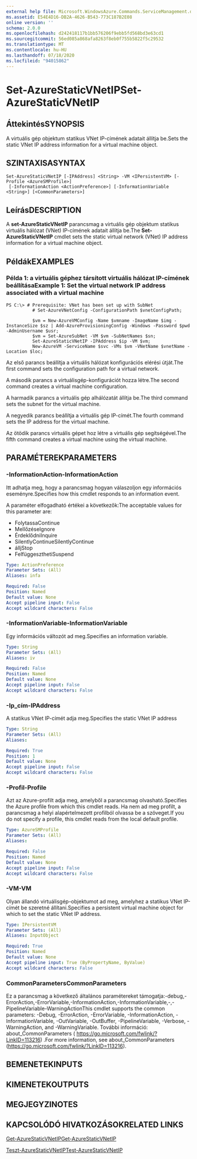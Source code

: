 ```yaml
---
external help file: Microsoft.WindowsAzure.Commands.ServiceManagement.dll-Help.xml
ms.assetid: E54E4D16-DB2A-4626-B543-773C187B2E08
online version: ''
schema: 2.0.0
ms.openlocfilehash: d242418117b1bb576206f9ebb5fd568bd3e63cd1
ms.sourcegitcommit: 56ed085a868afa8263f8eb0f755b5822f5c29532
ms.translationtype: MT
ms.contentlocale: hu-HU
ms.lasthandoff: 07/18/2020
ms.locfileid: "94015862"
---
```

# <span data-ttu-id="b5f3a-101">Set-AzureStaticVNetIP</span><span class="sxs-lookup"><span data-stu-id="b5f3a-101">Set-AzureStaticVNetIP</span></span>

## <span data-ttu-id="b5f3a-102">Áttekintés</span><span class="sxs-lookup"><span data-stu-id="b5f3a-102">SYNOPSIS</span></span>
<span data-ttu-id="b5f3a-103">A virtuális gép objektum statikus VNet IP-címének adatait állítja be.</span><span class="sxs-lookup"><span data-stu-id="b5f3a-103">Sets the static VNet IP address information for a virtual machine object.</span></span>

## <span data-ttu-id="b5f3a-104">SZINTAXISA</span><span class="sxs-lookup"><span data-stu-id="b5f3a-104">SYNTAX</span></span>

```
Set-AzureStaticVNetIP [-IPAddress] <String> -VM <IPersistentVM> [-Profile <AzureSMProfile>]
 [-InformationAction <ActionPreference>] [-InformationVariable <String>] [<CommonParameters>]
```

## <span data-ttu-id="b5f3a-105">Leírás</span><span class="sxs-lookup"><span data-stu-id="b5f3a-105">DESCRIPTION</span></span>
<span data-ttu-id="b5f3a-106">A **set-AzureStaticVNetIP** parancsmag a virtuális gép objektum statikus virtuális hálózat (VNet) IP-címének adatait állítja be.</span><span class="sxs-lookup"><span data-stu-id="b5f3a-106">The **Set-AzureStaticVNetIP** cmdlet sets the static virtual network (VNet) IP address information for a virtual machine object.</span></span>

## <span data-ttu-id="b5f3a-107">Példák</span><span class="sxs-lookup"><span data-stu-id="b5f3a-107">EXAMPLES</span></span>

### <span data-ttu-id="b5f3a-108">Példa 1: a virtuális géphez társított virtuális hálózat IP-címének beállítása</span><span class="sxs-lookup"><span data-stu-id="b5f3a-108">Example 1: Set the virtual network IP address associated with a virtual machine</span></span>
```
PS C:\> # Prerequisite: VNet has been set up with SubNet
          # Set-AzureVNetConfig -ConfigurationPath $vnetConfigPath;

          $vm = New-AzureVMConfig -Name $vmname -ImageName $img -InstanceSize $sz | Add-AzureProvisioningConfig -Windows -Password $pwd -AdminUsername $usr;
          $vm = Set-AzureSubNet -VM $vm -SubNetNames $sn;
          Set-AzureStaticVNetIP -IPAddress $ip -VM $vm;
          New-AzureVM -ServiceName $svc -VMs $vm -VNetName $vnetName -Location $loc;
```

<span data-ttu-id="b5f3a-109">Az első parancs beállítja a virtuális hálózat konfigurációs elérési útját.</span><span class="sxs-lookup"><span data-stu-id="b5f3a-109">The first command sets the configuration path for a virtual network.</span></span>

<span data-ttu-id="b5f3a-110">A második parancs a virtuálisgép-konfigurációt hozza létre.</span><span class="sxs-lookup"><span data-stu-id="b5f3a-110">The second command creates a virtual machine configuration.</span></span>

<span data-ttu-id="b5f3a-111">A harmadik parancs a virtuális gép alhálózatát állítja be.</span><span class="sxs-lookup"><span data-stu-id="b5f3a-111">The third command sets the subnet for the virtual machine.</span></span>

<span data-ttu-id="b5f3a-112">A negyedik parancs beállítja a virtuális gép IP-címét.</span><span class="sxs-lookup"><span data-stu-id="b5f3a-112">The fourth command sets the IP address for the virtual machine.</span></span>

<span data-ttu-id="b5f3a-113">Az ötödik parancs virtuális gépet hoz létre a virtuális gép segítségével.</span><span class="sxs-lookup"><span data-stu-id="b5f3a-113">The fifth command creates a virtual machine using the virtual machine.</span></span>

## <span data-ttu-id="b5f3a-114">PARAMÉTEREK</span><span class="sxs-lookup"><span data-stu-id="b5f3a-114">PARAMETERS</span></span>

### <span data-ttu-id="b5f3a-115">-InformationAction</span><span class="sxs-lookup"><span data-stu-id="b5f3a-115">-InformationAction</span></span>
<span data-ttu-id="b5f3a-116">Itt adhatja meg, hogy a parancsmag hogyan válaszoljon egy információs eseményre.</span><span class="sxs-lookup"><span data-stu-id="b5f3a-116">Specifies how this cmdlet responds to an information event.</span></span>

<span data-ttu-id="b5f3a-117">A paraméter elfogadható értékei a következők:</span><span class="sxs-lookup"><span data-stu-id="b5f3a-117">The acceptable values for this parameter are:</span></span>

- <span data-ttu-id="b5f3a-118">Folytassa</span><span class="sxs-lookup"><span data-stu-id="b5f3a-118">Continue</span></span>
- <span data-ttu-id="b5f3a-119">Mellőzése</span><span class="sxs-lookup"><span data-stu-id="b5f3a-119">Ignore</span></span>
- <span data-ttu-id="b5f3a-120">Érdeklődni</span><span class="sxs-lookup"><span data-stu-id="b5f3a-120">Inquire</span></span>
- <span data-ttu-id="b5f3a-121">SilentlyContinue</span><span class="sxs-lookup"><span data-stu-id="b5f3a-121">SilentlyContinue</span></span>
- <span data-ttu-id="b5f3a-122">állj</span><span class="sxs-lookup"><span data-stu-id="b5f3a-122">Stop</span></span>
- <span data-ttu-id="b5f3a-123">Felfüggesztheti</span><span class="sxs-lookup"><span data-stu-id="b5f3a-123">Suspend</span></span>

```yaml
Type: ActionPreference
Parameter Sets: (All)
Aliases: infa

Required: False
Position: Named
Default value: None
Accept pipeline input: False
Accept wildcard characters: False
```

### <span data-ttu-id="b5f3a-124">-InformationVariable</span><span class="sxs-lookup"><span data-stu-id="b5f3a-124">-InformationVariable</span></span>
<span data-ttu-id="b5f3a-125">Egy információs változót ad meg.</span><span class="sxs-lookup"><span data-stu-id="b5f3a-125">Specifies an information variable.</span></span>

```yaml
Type: String
Parameter Sets: (All)
Aliases: iv

Required: False
Position: Named
Default value: None
Accept pipeline input: False
Accept wildcard characters: False
```

### <span data-ttu-id="b5f3a-126">-Ip_cím</span><span class="sxs-lookup"><span data-stu-id="b5f3a-126">-IPAddress</span></span>
<span data-ttu-id="b5f3a-127">A statikus VNet IP-címét adja meg.</span><span class="sxs-lookup"><span data-stu-id="b5f3a-127">Specifies the static VNet IP address</span></span>

```yaml
Type: String
Parameter Sets: (All)
Aliases: 

Required: True
Position: 1
Default value: None
Accept pipeline input: False
Accept wildcard characters: False
```

### <span data-ttu-id="b5f3a-128">-Profil</span><span class="sxs-lookup"><span data-stu-id="b5f3a-128">-Profile</span></span>
<span data-ttu-id="b5f3a-129">Azt az Azure-profilt adja meg, amelyből a parancsmag olvasható.</span><span class="sxs-lookup"><span data-stu-id="b5f3a-129">Specifies the Azure profile from which this cmdlet reads.</span></span>
<span data-ttu-id="b5f3a-130">Ha nem ad meg profilt, a parancsmag a helyi alapértelmezett profilból olvassa be a szöveget.</span><span class="sxs-lookup"><span data-stu-id="b5f3a-130">If you do not specify a profile, this cmdlet reads from the local default profile.</span></span>

```yaml
Type: AzureSMProfile
Parameter Sets: (All)
Aliases: 

Required: False
Position: Named
Default value: None
Accept pipeline input: False
Accept wildcard characters: False
```

### <span data-ttu-id="b5f3a-131">-VM</span><span class="sxs-lookup"><span data-stu-id="b5f3a-131">-VM</span></span>
<span data-ttu-id="b5f3a-132">Olyan állandó virtuálisgép-objektumot ad meg, amelyhez a statikus VNet IP-címét be szeretné állítani.</span><span class="sxs-lookup"><span data-stu-id="b5f3a-132">Specifies a persistent virtual machine object for which to set the static VNet IP address.</span></span>

```yaml
Type: IPersistentVM
Parameter Sets: (All)
Aliases: InputObject

Required: True
Position: Named
Default value: None
Accept pipeline input: True (ByPropertyName, ByValue)
Accept wildcard characters: False
```

### <span data-ttu-id="b5f3a-133">CommonParameters</span><span class="sxs-lookup"><span data-stu-id="b5f3a-133">CommonParameters</span></span>
<span data-ttu-id="b5f3a-134">Ez a parancsmag a következő általános paramétereket támogatja:-debug,-ErrorAction,-ErrorVariable,-InformationAction,-InformationVariable,-,-PipelineVariable-WarningAction</span><span class="sxs-lookup"><span data-stu-id="b5f3a-134">This cmdlet supports the common parameters: -Debug, -ErrorAction, -ErrorVariable, -InformationAction, -InformationVariable, -OutVariable, -OutBuffer, -PipelineVariable, -Verbose, -WarningAction, and -WarningVariable.</span></span> <span data-ttu-id="b5f3a-135">További információ: about_CommonParameters ( https://go.microsoft.com/fwlink/?LinkID=113216) .</span><span class="sxs-lookup"><span data-stu-id="b5f3a-135">For more information, see about_CommonParameters (https://go.microsoft.com/fwlink/?LinkID=113216).</span></span>

## <span data-ttu-id="b5f3a-136">BEMENETEK</span><span class="sxs-lookup"><span data-stu-id="b5f3a-136">INPUTS</span></span>

## <span data-ttu-id="b5f3a-137">KIMENETEK</span><span class="sxs-lookup"><span data-stu-id="b5f3a-137">OUTPUTS</span></span>

## <span data-ttu-id="b5f3a-138">MEGJEGYZI</span><span class="sxs-lookup"><span data-stu-id="b5f3a-138">NOTES</span></span>

## <span data-ttu-id="b5f3a-139">KAPCSOLÓDÓ HIVATKOZÁSOK</span><span class="sxs-lookup"><span data-stu-id="b5f3a-139">RELATED LINKS</span></span>

[<span data-ttu-id="b5f3a-140">Get-AzureStaticVNetIP</span><span class="sxs-lookup"><span data-stu-id="b5f3a-140">Get-AzureStaticVNetIP</span></span>](./Get-AzureStaticVNetIP.md)

[<span data-ttu-id="b5f3a-141">Teszt-AzureStaticVNetIP</span><span class="sxs-lookup"><span data-stu-id="b5f3a-141">Test-AzureStaticVNetIP</span></span>](./Test-AzureStaticVNetIP.md)


